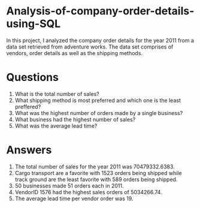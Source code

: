 # Analysis-of-company-order-details-using-SQL
In this project, I analyzed the company order details for the year 2011 from a data set retrieved from adventure works. The data set comprises of vendors, order details as well as the shipping methods.
# Questions
1. What is the total number of sales?
2. What shipping method is most preferred and which one is the least preffered?
3. What was the highest number of orders made by a single business?
4. What business had the highest number of sales?
5. What was the average lead time?
# Answers
1. The total number of sales for the year 2011 was 70479332.6383.
2. Cargo transport are a favorite with 1523 orders being shipped while track ground are the least favorite with 589 orders being shipped.
3. 50 businesses made 51 orders each in 2011.
4. VendorID 1576 had the highest sales orders of 5034266.74.
5. The average lead time per vendor order was 19.
